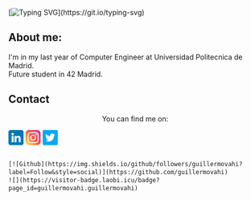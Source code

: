 [![Typing SVG](https://readme-typing-svg.herokuapp.com?font=Ubuntu&color=FFFFFF&size=30&lines=Hello+World!;I'm+Guille;)](https://git.io/typing-svg)


## About me:
I'm in my last year of Computer Engineer at Universidad Politecnica de Madrid. <br/>
Future student in 42 Madrid.


## Contact

<p align="center">
You can find me on: 

[<img align="center" alt="Linkedin" width="30px" src="https://raw.githubusercontent.com/guillermovahi/guillermovahi/master/images/linkedin.png" />](https://www.linkedin.com/in/guillermovahi)
[<img align="center" alt="Instagram" width="30px" src="https://raw.githubusercontent.com/guillermovahi/guillermovahi/master/images/instagram.png" />](https://instagram.com/guillermovahi)
[<img align="center" alt="Twitter" width="30px" src="https://raw.githubusercontent.com/guillermovahi/guillermovahi/master/images/twitter.png" />](https://twitter.com/guillermovahi)

</p>

## 


<p align="center">
	
	[![Github](https://img.shields.io/github/followers/guillermovahi?label=Follow&style=social)](https://github.com/guillermovahi)
	![](https://visitor-badge.laobi.icu/badge?page_id=guillermovahi.guillermovahi)

</p>